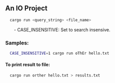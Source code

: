 ## An IO Project

```bash
  cargo run <query_string> <file_name>
```
&nbsp;&nbsp;&nbsp;&nbsp;&nbsp;&nbsp; - CASE_INSENSITIVE: Set to search insensive.
### Samples:
```bash
  CASE_INSENSITIVE=1 cargo run oThEr hello.txt
```
#### To print result to file:
```bash
  cargo run orther hello.txt > results.txt
```